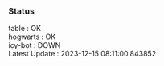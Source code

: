 ### Status


table : OK  
hogwarts : OK  
icy-bot : DOWN  
Latest Update : 2023-12-15 08:11:00.843852
